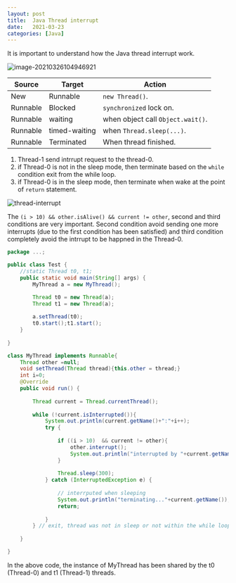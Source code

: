```yaml
---
layout: post
title:  Java Thread interrupt
date:   2021-03-23
categories: [Java]
---
```


It is important to understand how the Java thread interrupt work.

 ![image-20210326104946921](https://cdn.jsdelivr.net/gh/ojitha/blog@master/uPic/image-20210326104946921.png)

| Source   | Target        | Action                            |
| -------- | ------------- | --------------------------------- |
| New      | Runnable      | `new Thread()`.                   |
| Runnable | Blocked       | `synchronized` lock on.           |
| Runnable | waiting       | when object call `Object.wait()`. |
| Runnable | timed-waiting | when `Thread.sleep(...)`.         |
| Runnable | Terminated    | When thread finished.             |

<!--more-->

1. Thread-1 send intrrupt request to the thread-0.
2. if Thread-0 is not in the sleep mode, then terminate based on the `while` condition exit from the while loop.
3. if Thread-0 is in the sleep mode, then terminate when wake at the point of `return` statement.

![thread-interrupt](https://cdn.jsdelivr.net/gh/ojitha/blog@master/uPic/thread-interrupt.jpeg)

The `(i > 10) && other.isAlive() && current != other`, second and third conditions are very important. Second condition avoid sending one more interrupts (due to the first condition has been satisfied) and third condition completely avoid the intrrupt to be happned in the Thread-0.

```java
package ...;

public class Test {
    //static Thread t0, t1;
    public static void main(String[] args) {
        MyThread a = new MyThread();

        Thread t0 = new Thread(a);
        Thread t1 = new Thread(a);
        
        a.setThread(t0);
        t0.start();t1.start();
    }
    
}

class MyThread implements Runnable{
    Thread other =null;
    void setThread(Thread thread){this.other = thread;}
    int i=0;
    @Override
    public void run() {
      
        Thread current = Thread.currentThread();
      
        while (!current.isInterrupted()){
            System.out.println(current.getName()+":"+i++);
            try {
              
                if ((i > 10)  && current != other){
                    other.interrupt();
                    System.out.println("interrupted by "+current.getName());
                } 
              
                Thread.sleep(300);
            } catch (InterruptedException e) {
              
                // interrputed when sleeping
                System.out.println("terminating..."+current.getName());
                return;
                
            }
        } // exit, thread was not in sleep or not within the while loop.
        
    }

}

```

In the above code, the instance of MyThread has been shared by the t0 (Thread-0) and t1 (Thread-1) threads.

